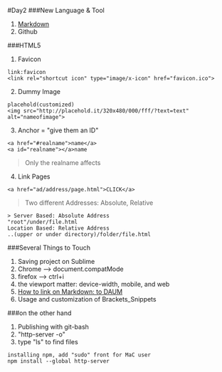 #Day2
###New Language & Tool
1. [Markdown](https://gist.github.com/ihoneymon/652be052a0727ad59601)
1. Github

###HTML5
1. Favicon
```
link:favicon
<link rel="shortcut icon" type="image/x-icon" href="favicon.ico">
```
2. Dummy Image
```
placehold(customized)
<img src="http://placehold.it/320x480/000/fff/?text=text" alt="nameofimage">
```
3. Anchor = "give them an ID"
```
<a href="#realname">name</a>
<a id="realname"></a>name
```
> Only the realname affects

4. Link Pages
```
<a href="ad/address/page.html">CLICK</a>
```
> Two different Addresses: Absolute, Relative
```
> Server Based: Absolute Address
"root"/under/file.html
Location Based: Relative Address
..(upper or under directory)/folder/file.html
```
###Several Things to Touch
1. Saving project on Sublime
1. Chrome --> <javascript>document.compatMode
1. firefox --> ctrl+i <check if it is appropriate>
1. the viewport matter: device-width, mobile, and web
1. [How to link on Markdown: to DAUM](http://daum.net)
1. Usage and customization of Brackets_Snippets

###on the other hand
1. Publishing with git-bash
1. "http-server -o"
1. type "ls" to find files

```
installing npm, add "sudo" front for MaC user
npm install --global http-server
```
